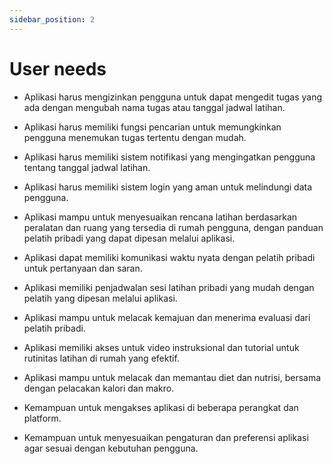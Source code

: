 ```yaml
---
sidebar_position: 2
---
```


# User needs

- Aplikasi harus mengizinkan pengguna untuk dapat mengedit tugas yang ada dengan mengubah nama tugas atau tanggal jadwal latihan.
- Aplikasi harus memiliki fungsi pencarian untuk memungkinkan pengguna menemukan tugas tertentu dengan mudah.
- Aplikasi harus memiliki sistem notifikasi yang mengingatkan pengguna tentang tanggal jadwal latihan.
- Aplikasi harus memiliki sistem login yang aman untuk melindungi data pengguna.

- Aplikasi mampu untuk menyesuaikan rencana latihan berdasarkan peralatan dan ruang yang tersedia di rumah pengguna, dengan panduan pelatih pribadi yang dapat dipesan melalui aplikasi.
- Aplikasi dapat memiliki komunikasi waktu nyata dengan pelatih pribadi untuk pertanyaan dan saran.
- Aplikasi memiliki penjadwalan sesi latihan pribadi yang mudah dengan pelatih yang dipesan melalui aplikasi.
- Aplikasi mampu untuk melacak kemajuan dan menerima evaluasi dari pelatih pribadi.
- Aplikasi memiliki akses untuk video instruksional dan tutorial untuk rutinitas latihan di rumah yang efektif.
- Aplikasi mampu untuk melacak dan memantau diet dan nutrisi, bersama dengan pelacakan kalori dan makro.
- Kemampuan untuk mengakses aplikasi di beberapa perangkat dan platform.
- Kemampuan untuk menyesuaikan pengaturan dan preferensi aplikasi agar sesuai dengan kebutuhan pengguna.